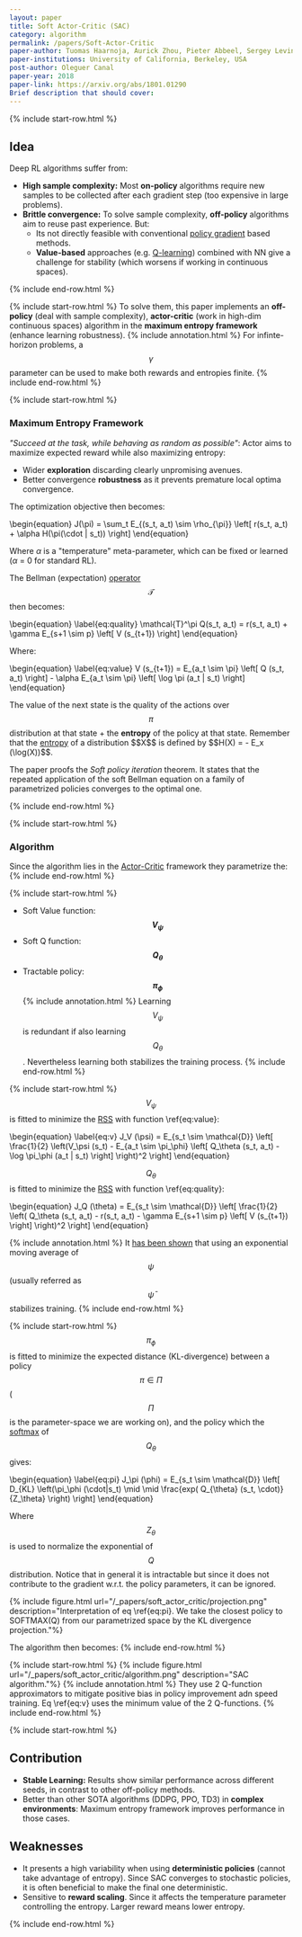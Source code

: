 ```yaml
---
layout: paper
title: Soft Actor-Critic (SAC)
category: algorithm
permalink: /papers/Soft-Actor-Critic
paper-author: Tuomas Haarnoja, Aurick Zhou, Pieter Abbeel, Sergey Levine
paper-institutions: University of California, Berkeley, USA
post-author: Oleguer Canal
paper-year: 2018
paper-link: https://arxiv.org/abs/1801.01290
Brief description that should cover:
---
```

<!--
Disclaimer and authorship:
This article is provided for free only for your personal informational and entertainment purposes. No commercial use of it is allowed.

Please note there might be mistakes. We would be grateful to receive (constructive) criticism if you spot any. You can reach us at: ai.campus.ai@gmail.com or directly open an issue on our github repo: https://github.com/CampusAI/CampusAI.github.io

If considering to use the text please cite the original author/s of the lecture/paper.
Furthermore, please acknowledge our work by adding a link to our website: https://campusai.github.io/ and citing our names: Oleguer Canal and Federico Taschin.
-->


{% include start-row.html %}

## Idea

Deep RL algorithms suffer from:
 - __High sample complexity:__ Most __on-policy__ algorithms require new samples to be collected after each gradient step (too expensive in large problems). 
 - __Brittle convergence:__ To solve sample complexity, __off-policy__ algorithms aim to reuse past experience. But:
     - Its not directly feasible with conventional [policy gradient](/lectures/lecture5) based methods.
     - __Value-based__ approaches (e.g. [Q-learning](/lectures/lecture7)) combined with NN give a challenge for stability (which worsens if working in continuous spaces).

{% include end-row.html %}

{% include start-row.html %}
To solve them, this paper implements an __off-policy__ (deal with sample complexity), __actor-critic__ (work in high-dim continuous spaces) algorithm in the __maximum entropy framework__ (enhance learning robustness).
{% include annotation.html %}
For infinte-horizon problems, a $$\gamma$$ parameter can be used to make both rewards and entropies finite.
{% include end-row.html %}


{% include start-row.html %}
### Maximum Entropy Framework
*"Succeed at the task, while behaving as random as possible"*:
Actor aims to maximize expected reward while also maximizing entropy:
- Wider __exploration__ discarding clearly unpromising avenues.
- Better convergence __robustness__ as it prevents premature local optima convergence.

The optimization objective then becomes:

\begin{equation}
J(\pi) = \sum_t E_{(s_t, a_t) \sim \rho_{\pi}} \left[ r(s_t, a_t) + \alpha H(\pi(\cdot | s_t)) \right]
\end{equation}

Where $\alpha$ is a "temperature" meta-parameter, which can be fixed or learned ($\alpha$ = 0 for standard RL).

The Bellman (expectation) [operator](https://en.wikipedia.org/wiki/Operator_(mathematics)) $$\mathcal{T}$$ then becomes:

\begin{equation}
\label{eq:quality}
\mathcal{T}^\pi Q(s_t, a_t) = r(s_t, a_t) + \gamma E_{s+1 \sim p} \left[ V (s_{t+1}) \right]
\end{equation}

Where:

\begin{equation}
\label{eq:value}
V (s_{t+1}) = E_{a_t \sim \pi} \left[ Q (s_t, a_t) \right] - \alpha E_{a_t \sim \pi} \left[ \log \pi (a_t | s_t) \right]
\end{equation}

The value of the next state is the quality of the actions over $$\pi$$ distribution at that state + the **entropy** of the policy at that state.
Remember that the [entropy](https://en.wikipedia.org/wiki/Entropy_(information_theory)) of a distribution $$X$$ is defined by $$H(X) = - E_x (\log(X))$$.

The paper proofs the *Soft policy iteration* theorem.
It states that the repeated application of the soft Bellman equation on a family of parametrized policies converges to the optimal one.

{% include end-row.html %}


{% include start-row.html %}
### Algorithm

Since the algorithm lies in the [Actor-Critic](/lectures/lecture6) framework they parametrize the:
{% include end-row.html %}

{% include start-row.html %}
- Soft Value function: **$$V_\psi$$**
- Soft Q function: **$$Q_\theta$$**
- Tractable policy: **$$\pi_\phi$$**
{% include annotation.html %}
Learning $$V_\psi$$ is redundant if also learning $$Q_\theta$$. Nevertheless learning both stabilizes the training process.
{% include end-row.html %}


{% include start-row.html %}
$$V_\psi$$ is fitted to minimize the [RSS](https://en.wikipedia.org/wiki/Residual_sum_of_squares) with function \ref{eq:value}:

\begin{equation}
\label{eq:v}
J_V (\psi) = E_{s_t \sim \mathcal{D}} \left[ \frac{1}{2} \left(V_\psi (s_t) - E_{a_t \sim \pi_\phi} \left[ Q_\theta (s_t, a_t) - \log \pi_\phi (a_t | s_t) \right] \right)^2 \right]
\end{equation}

$$Q_\theta$$ is fitted to minimize the [RSS](https://en.wikipedia.org/wiki/Residual_sum_of_squares) with function \ref{eq:quality}:

\begin{equation}
J_Q (\theta) = E_{s_t \sim \mathcal{D}} \left[ \frac{1}{2} \left( Q_\theta (s_t, a_t) - r(s_t, a_t) - \gamma E_{s+1 \sim p} \left[ V (s_{t+1}) \right] \right)^2 \right]
\end{equation}

{% include annotation.html %}
It [has been shown](https://arxiv.org/abs/1312.5602) that using an exponential moving average of $$\psi$$ (usually referred as $$\bar{\psi}$$ stabilizes training.
{% include end-row.html %}


{% include start-row.html %}
$$\pi_\phi$$ is fitted to minimize the expected distance (KL-divergence) between a policy $$\pi \in \Pi$$ ($$\Pi$$ is the parameter-space we are working on), and the policy which the [softmax](https://en.wikipedia.org/wiki/Softmax_function) of $$Q_\theta$$ gives:

\begin{equation}
\label{eq:pi}
J_\pi (\phi) = E_{s_t \sim \mathcal{D}} \left[ D_{KL} \left(\pi_\phi (\cdot|s_t) \mid \mid \frac{exp( Q_{\theta} (s_t, \cdot)}{Z_\theta} \right) \right]
\end{equation}

Where $$Z_\theta$$ is used to normalize the exponential of $$Q$$ distribution.
Notice that in general it is intractable but since it does not contribute to the gradient w.r.t. the policy parameters, it can be ignored.

{% include figure.html url="/_papers/soft_actor_critic/projection.png" description="Interpretation of eq \ref{eq:pi}. We take the closest policy to SOFTMAX(Q) from our parametrized space by the KL divergence projection."%}

The algorithm then becomes:
{% include end-row.html %}

{% include start-row.html %}
{% include figure.html url="/_papers/soft_actor_critic/algorithm.png" description="SAC algorithm."%}
{% include annotation.html %}
They use 2 Q-function approximators to mitigate positive bias in policy improvement adn speed training. Eq \ref{eq:v} uses the minimum value of the 2 Q-functions.
{% include end-row.html %}


{% include start-row.html %}
## Contribution
 - __Stable Learning:__ Results show similar performance across different seeds, in contrast to other off-policy methods.
 - Better than other SOTA algorithms (DDPG, PPO, TD3) in **complex environments**: Maximum entropy framework improves performance in those cases.

## Weaknesses
- It presents a high variability when using **deterministic policies** (cannot take advantage of entropy). Since SAC converges to stochastic policies, it is often beneficial to make the final one deterministic. 
- Sensitive to **reward scaling**. Since it affects the temperature parameter controlling the entropy. Larger reward means lower entropy.

{% include end-row.html %}
